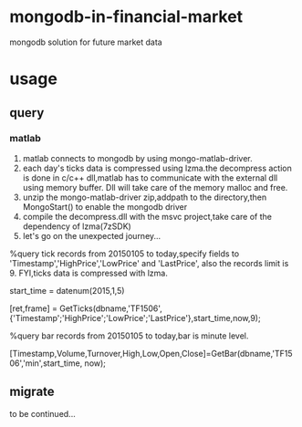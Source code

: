 # mongodb-in-financial-market
mongodb solution for future market data

# usage

## query
### matlab

1. matlab connects to mongodb by using mongo-matlab-driver.
2. each day's ticks data is compressed using lzma.the decompress action is done in c/c++ dll,matlab has to communicate
with the external dll using memory buffer. Dll will take care of the memory malloc and free.
3. unzip the mongo-matlab-driver zip,addpath to the directory,then MongoStart() to enable the mongodb driver
4. compile the decompress.dll with the msvc project,take care of the dependency of lzma(7zSDK)
5. let's go on the unexpected journey...

%query tick records from 20150105 to today,specify fields to 'Timestamp','HighPrice','LowPrice' and 'LastPrice',
also the records limit is 9. FYI,ticks data is compressed with lzma.

start_time = datenum(2015,1,5)

[ret,frame] = GetTicks(dbname,'TF1506',{'Timestamp';'HighPrice';'LowPrice';'LastPrice'},start_time,now,9);


%query bar records from 20150105 to today,bar is minute level.

[Timestamp,Volume,Turnover,High,Low,Open,Close]=GetBar(dbname,'TF1506','min',start_time, now);

## migrate
to be continued...
